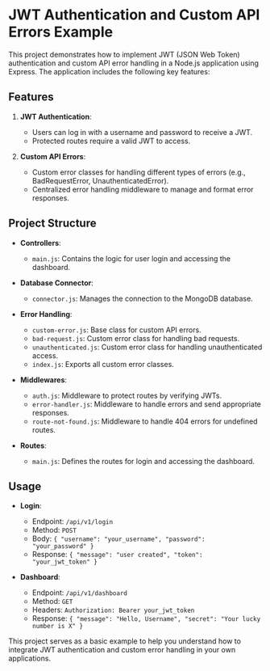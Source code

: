 # JWT Authentication and Custom API Errors Example

This project demonstrates how to implement JWT (JSON Web Token) authentication
and custom API error handling in a Node.js application using Express. The
application includes the following key features:

## Features

1. **JWT Authentication**:

   - Users can log in with a username and password to receive a JWT.
   - Protected routes require a valid JWT to access.

2. **Custom API Errors**:
   - Custom error classes for handling different types of errors (e.g.,
     BadRequestError, UnauthenticatedError).
   - Centralized error handling middleware to manage and format error
     responses.

## Project Structure

- **Controllers**:

  - `main.js`: Contains the logic for user login and accessing the dashboard.

- **Database Connector**:

  - `connector.js`: Manages the connection to the MongoDB database.

- **Error Handling**:

  - `custom-error.js`: Base class for custom API errors.
  - `bad-request.js`: Custom error class for handling bad requests.
  - `unauthenticated.js`: Custom error class for handling unauthenticated
    access.
  - `index.js`: Exports all custom error classes.

- **Middlewares**:

  - `auth.js`: Middleware to protect routes by verifying JWTs.
  - `error-handler.js`: Middleware to handle errors and send appropriate
    responses.
  - `route-not-found.js`: Middleware to handle 404 errors for undefined routes.

- **Routes**:
  - `main.js`: Defines the routes for login and accessing the dashboard.

## Usage

- **Login**:

  - Endpoint: `/api/v1/login`
  - Method: `POST`
  - Body: `{ "username": "your_username", "password": "your_password" }`
  - Response: `{ "message": "user created", "token": "your_jwt_token" }`

- **Dashboard**:
  - Endpoint: `/api/v1/dashboard`
  - Method: `GET`
  - Headers: `Authorization: Bearer your_jwt_token`
  - Response: `{ "message": "Hello, Username", "secret": "Your lucky number is X" }`

This project serves as a basic example to help you understand how to integrate
JWT authentication and custom error handling in your own applications.
